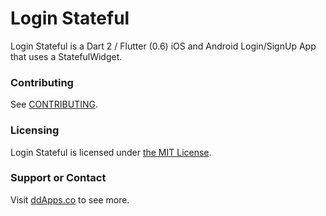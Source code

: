 # Login Stateful
Login Stateful is a Dart 2 / Flutter (0.6) iOS and Android Login/SignUp App that uses a StatefulWidget.

### Contributing
See [CONTRIBUTING](CONTRIBUTING.md).

### Licensing
Login Stateful is licensed under [the MIT License](LICENSE).

### Support or Contact
Visit [ddApps.co](http://ddapps.co) to see more.